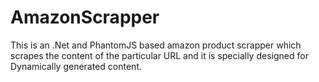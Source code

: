 # AmazonScrapper
This is an .Net and PhantomJS based amazon product scrapper which scrapes the content of the particular URL and it is specially designed for Dynamically generated content.
